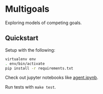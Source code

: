 # Multigoals

Exploring models of competing goals.


## Quickstart

Setup with the following:
```bash
virtualenv env
. env/bin/activate
pip install -r requirements.txt
```

Check out jupyter notebooks like [agent.ipynb](agent.ipynb).

Run tests with `make test`.

